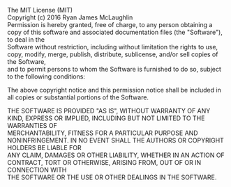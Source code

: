 The MIT License (MIT)  
Copyright (c) 2016 Ryan James McLaughlin  
Permission is hereby granted, free of charge, to any person obtaining a copy of this software and associated documentation files (the "Software"), to deal in the  
Software without restriction, including without limitation the rights to use, copy, modify, merge, publish, distribute, sublicense, and/or sell copies of the Software,  
and to permit persons to whom the Software is furnished to do so, subject to the following conditions:  

The above copyright notice and this permission notice shall be included in all copies or substantial portions of the Software.  

THE SOFTWARE IS PROVIDED "AS IS", WITHOUT WARRANTY OF ANY KIND, EXPRESS OR IMPLIED, INCLUDING BUT NOT LIMITED TO THE WARRANTIES OF  
MERCHANTABILITY, FITNESS FOR A PARTICULAR PURPOSE AND NONINFRINGEMENT. IN NO EVENT SHALL THE AUTHORS OR COPYRIGHT HOLDERS BE LIABLE FOR  
ANY CLAIM, DAMAGES OR OTHER LIABILITY, WHETHER IN AN ACTION OF CONTRACT, TORT OR OTHERWISE, ARISING FROM, OUT OF OR IN CONNECTION WITH  
THE SOFTWARE OR THE USE OR OTHER DEALINGS IN THE SOFTWARE.  
